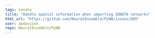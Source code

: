 ```yaml
---
tags: sonata
title: "Handle spatial information when importing SONATA networks"
html_url: "https://github.com/NeuralEnsemble/PyNN/issues/605"
user: apdavison
repo: NeuralEnsemble/PyNN
---
```


